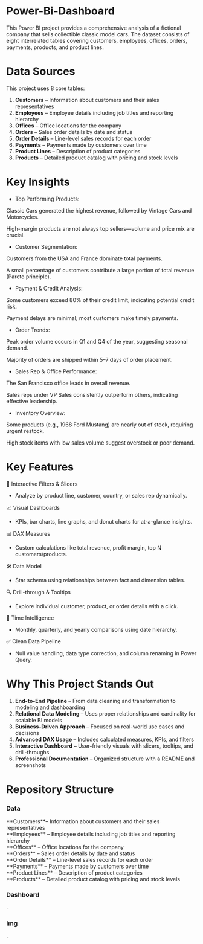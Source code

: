 # Power-Bi-Dashboard
This Power BI project provides a comprehensive analysis of a fictional company that sells collectible classic model cars. The dataset consists of eight interrelated tables covering customers, employees, offices, orders, payments, products, and product lines.

# Data Sources

This project uses 8 core tables:

1. **Customers** – Information about customers and their sales representatives  
2. **Employees** – Employee details including job titles and reporting hierarchy  
3. **Offices** – Office locations for the company  
4. **Orders** – Sales order details by date and status  
5. **Order Details** – Line-level sales records for each order  
6. **Payments** – Payments made by customers over time  
7. **Product Lines** – Description of product categories  
8. **Products** – Detailed product catalog with pricing and stock levels  

# Key Insights
- Top Performing Products:

 Classic Cars generated the highest revenue, followed by Vintage Cars and Motorcycles.

 High-margin products are not always top sellers—volume and price mix are crucial.

- Customer Segmentation:

 Customers from the USA and France dominate total payments.

 A small percentage of customers contribute a large portion of total revenue (Pareto principle).

- Payment & Credit Analysis:

 Some customers exceed 80% of their credit limit, indicating potential credit risk.

 Payment delays are minimal; most customers make timely payments.

- Order Trends:

 Peak order volume occurs in Q1 and Q4 of the year, suggesting seasonal demand.

 Majority of orders are shipped within 5–7 days of order placement.

- Sales Rep & Office Performance:

 The San Francisco office leads in overall revenue.

 Sales reps under VP Sales consistently outperform others, indicating effective leadership.

- Inventory Overview:

 Some products (e.g., 1968 Ford Mustang) are nearly out of stock, requiring urgent restock.

 High stock items with low sales volume suggest overstock or poor demand.

 # Key Features
📌 Interactive Filters & Slicers

- Analyze by product line, customer, country, or sales rep dynamically.

📈 Visual Dashboards

- KPIs, bar charts, line graphs, and donut charts for at-a-glance insights.

📊 DAX Measures

- Custom calculations like total revenue, profit margin, top N customers/products.

🛠 Data Model

- Star schema using relationships between fact and dimension tables.

🔍 Drill-through & Tooltips

- Explore individual customer, product, or order details with a click.

📅 Time Intelligence

- Monthly, quarterly, and yearly comparisons using date hierarchy.

✅ Clean Data Pipeline

- Null value handling, data type correction, and column renaming in Power Query.

# Why This Project Stands Out

1. **End-to-End Pipeline** – From data cleaning and transformation to modeling and dashboarding  
2. **Relational Data Modeling** – Uses proper relationships and cardinality for scalable BI models  
3. **Business-Driven Approach** – Focused on real-world use cases and decisions  
4. **Advanced DAX Usage** – Includes calculated measures, KPIs, and filters  
5. **Interactive Dashboard** – User-friendly visuals with slicers, tooltips, and drill-throughs  
6. **Professional Documentation** – Organized structure with a README and screenshots

 # Repository Structure
<h3>Data</h3> 
   **Customers**– Information about customers and their sales representatives<br>  
   **Employees** – Employee details including job titles and reporting hierarchy<br>  
   **Offices** – Office locations for the company<br>
   **Orders** – Sales order details by date and status<br>  
   **Order Details** – Line-level sales records for each order<br>  
   **Payments** – Payments made by customers over time<br>  
   **Product Lines** – Description of product categories<br>  
   **Products** – Detailed product catalog with pricing and stock levels<br>  
 <h3>Dashboard</h3> - 
 <h3>Img</h3> - 
 
